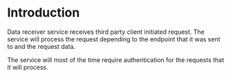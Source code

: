 # Introduction 
Data receiver service receives third party client initiated request. The service will process the request depending to the endpoint that it was sent to and the request data.

The service will most of the time require authentication for the requests that it will process.